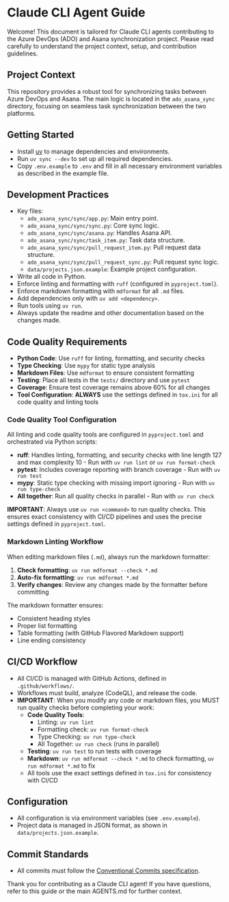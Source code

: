 # Claude CLI Agent Guide

Welcome! This document is tailored for Claude CLI agents contributing to the Azure DevOps (ADO) and Asana synchronization project. Please read carefully to understand the project context, setup, and contribution guidelines.

## Project Context

This repository provides a robust tool for synchronizing tasks between Azure DevOps and Asana. The main logic is located in the `ado_asana_sync` directory, focusing on seamless task synchronization between the two platforms.

## Getting Started

- Install [uv](https://docs.astral.sh/uv/) to manage dependencies and environments.
- Run `uv sync --dev` to set up all required dependencies.
- Copy `.env.example` to `.env` and fill in all necessary environment variables as described in the example file.

## Development Practices

- Key files:
  - `ado_asana_sync/sync/app.py`: Main entry point.
  - `ado_asana_sync/sync/sync.py`: Core sync logic.
  - `ado_asana_sync/sync/asana.py`: Handles Asana API.
  - `ado_asana_sync/sync/task_item.py`: Task data structure.
  - `ado_asana_sync/sync/pull_request_item.py`: Pull request data structure.
  - `ado_asana_sync/sync/pull_request_sync.py`: Pull request sync logic.
  - `data/projects.json.example`: Example project configuration.
- Write all code in Python.
- Enforce linting and formatting with `ruff` (configured in `pyproject.toml`).
- Enforce markdown formatting with `mdformat` for all `.md` files.
- Add dependencies only with `uv add <dependency>`.
- Run tools using `uv run`.
- Always update the readme and other documentation based on the changes made.

## Code Quality Requirements

- **Python Code**: Use `ruff` for linting, formatting, and security checks
- **Type Checking**: Use `mypy` for static type analysis
- **Markdown Files**: Use `mdformat` to ensure consistent formatting
- **Testing**: Place all tests in the `tests/` directory and use `pytest`
- **Coverage**: Ensure test coverage remains above 60% for all changes
- **Tool Configuration**: **ALWAYS** use the settings defined in `tox.ini` for all code quality and linting tools

### Code Quality Tool Configuration

All linting and code quality tools are configured in `pyproject.toml` and orchestrated via Python scripts:

- **ruff**: Handles linting, formatting, and security checks with line length 127 and max complexity 10 - Run with `uv run lint` or `uv run format-check`
- **pytest**: Includes coverage reporting with branch coverage - Run with `uv run test`
- **mypy**: Static type checking with missing import ignoring - Run with `uv run type-check`
- **All together**: Run all quality checks in parallel - Run with `uv run check`

**IMPORTANT**: Always use `uv run <command>` to run quality checks. This ensures exact consistency with CI/CD pipelines and uses the precise settings defined in `pyproject.toml`.

### Markdown Linting Workflow

When editing markdown files (`.md`), always run the markdown formatter:

1. **Check formatting**: `uv run mdformat --check *.md`
1. **Auto-fix formatting**: `uv run mdformat *.md`
1. **Verify changes**: Review any changes made by the formatter before committing

The markdown formatter ensures:

- Consistent heading styles
- Proper list formatting
- Table formatting (with GitHub Flavored Markdown support)
- Line ending consistency

## CI/CD Workflow

- All CI/CD is managed with GitHub Actions, defined in `.github/workflows/`.
- Workflows must build, analyze (CodeQL), and release the code.
- **IMPORTANT**: When you modify any code or markdown files, you MUST run quality checks before completing your work:
  - **Code Quality Tools**: 
    - Linting: `uv run lint`
    - Formatting check: `uv run format-check` 
    - Type Checking: `uv run type-check`
    - All Together: `uv run check` (runs in parallel)
  - **Testing**: `uv run test` to run tests with coverage
  - **Markdown**: `uv run mdformat --check *.md` to check formatting, `uv run mdformat *.md` to fix
  - All tools use the exact settings defined in `tox.ini` for consistency with CI/CD

## Configuration

- All configuration is via environment variables (see `.env.example`).
- Project data is managed in JSON format, as shown in `data/projects.json.example`.

## Commit Standards

- All commits must follow the [Conventional Commits specification](https://www.conventionalcommits.org/).

Thank you for contributing as a Claude CLI agent! If you have questions, refer to this guide or the main AGENTS.md for further context.
